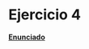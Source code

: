 # Ejercicio 4
**[Enunciado](https://docs.google.com/document/d/1mmfYZAXNPySvozUEa531FahRgSizjhGFSdjvhhyK78U/edit)**